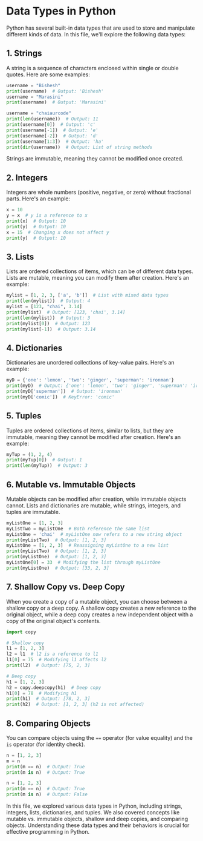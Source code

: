 # Data Types in Python

Python has several built-in data types that are used to store and manipulate different kinds of data. In this file, we'll explore the following data types:

## 1. Strings

A string is a sequence of characters enclosed within single or double quotes. Here are some examples:

```python
username = "Bishesh"
print(username)  # Output: 'Bishesh'
username = "Marasini"
print(username)  # Output: 'Marasini'

username = "chaiaurcode"
print(len(username))  # Output: 11
print(username[0])  # Output: 'c'
print(username[-1])  # Output: 'e'
print(username[-2])  # Output: 'd'
print(username[1:3])  # Output: 'ha'
print(dir(username))  # Output: List of string methods
```

Strings are immutable, meaning they cannot be modified once created.

## 2. Integers

Integers are whole numbers (positive, negative, or zero) without fractional parts. Here's an example:

```python
x = 10
y = x  # y is a reference to x
print(x)  # Output: 10
print(y)  # Output: 10
x = 15  # Changing x does not affect y
print(y)  # Output: 10
```

## 3. Lists

Lists are ordered collections of items, which can be of different data types. Lists are mutable, meaning you can modify them after creation. Here's an example:

```python
mylist = [1, 2, 3, ['a', 'b']]  # List with mixed data types
print(len(mylist))  # Output: 4
mylist = [123, "chai", 3.14]
print(mylist)  # Output: [123, 'chai', 3.14]
print(len(mylist))  # Output: 3
print(mylist[0])  # Output: 123
print(mylist[-1])  # Output: 3.14
```

## 4. Dictionaries

Dictionaries are unordered collections of key-value pairs. Here's an example:

```python
myD = {'one': 'lemon', 'two': 'ginger', 'superman': 'ironman'}
print(myD)  # Output: {'one': 'lemon', 'two': 'ginger', 'superman': 'ironman'}
print(myD['superman'])  # Output: 'ironman'
print(myD['comic'])  # KeyError: 'comic'
```

## 5. Tuples

Tuples are ordered collections of items, similar to lists, but they are immutable, meaning they cannot be modified after creation. Here's an example:

```python
myTup = (1, 2, 4)
print(myTup[0])  # Output: 1
print(len(myTup))  # Output: 3
```

## 6. Mutable vs. Immutable Objects

Mutable objects can be modified after creation, while immutable objects cannot. Lists and dictionaries are mutable, while strings, integers, and tuples are immutable.

```python
myListOne = [1, 2, 3]
myListTwo = myListOne  # Both reference the same list
myListOne = 'chai'  # myListOne now refers to a new string object
print(myListTwo)  # Output: [1, 2, 3]
myListOne = [1, 2, 3]  # Reassigning myListOne to a new list
print(myListTwo)  # Output: [1, 2, 3]
print(myListOne)  # Output: [1, 2, 3]
myListOne[0] = 33  # Modifying the list through myListOne
print(myListOne)  # Output: [33, 2, 3]
```

## 7. Shallow Copy vs. Deep Copy

When you create a copy of a mutable object, you can choose between a shallow copy or a deep copy. A shallow copy creates a new reference to the original object, while a deep copy creates a new independent object with a copy of the original object's contents.

```python
import copy

# Shallow copy
l1 = [1, 2, 3]
l2 = l1  # l2 is a reference to l1
l1[0] = 75  # Modifying l1 affects l2
print(l2)  # Output: [75, 2, 3]

# Deep copy
h1 = [1, 2, 3]
h2 = copy.deepcopy(h1)  # Deep copy
h1[0] = 78  # Modifying h1
print(h1)  # Output: [78, 2, 3]
print(h2)  # Output: [1, 2, 3] (h2 is not affected)
```

## 8. Comparing Objects

You can compare objects using the `==` operator (for value equality) and the `is` operator (for identity check).

```python
n = [1, 2, 3]
m = n
print(m == n)  # Output: True
print(m is n)  # Output: True

n = [1, 2, 3]
print(m == n)  # Output: True
print(m is n)  # Output: False
```

In this file, we explored various data types in Python, including strings, integers, lists, dictionaries, and tuples. We also covered concepts like mutable vs. immutable objects, shallow and deep copies, and comparing objects. Understanding these data types and their behaviors is crucial for effective programming in Python.